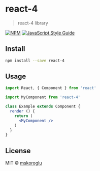 # react-4

> react-4 library

[![NPM](https://img.shields.io/npm/v/react-4.svg)](https://www.npmjs.com/package/react-4) [![JavaScript Style Guide](https://img.shields.io/badge/code_style-standard-brightgreen.svg)](https://standardjs.com)

## Install

```bash
npm install --save react-4
```

## Usage

```jsx
import React, { Component } from 'react'

import MyComponent from 'react-4'

class Example extends Component {
  render () {
    return (
      <MyComponent />
    )
  }
}
```

## License

MIT © [mskoroglu](https://github.com/mskoroglu)
